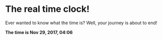 # The real time clock!

Ever wanted to know what the time is? Well, your journey is about to end!

**The time is Nov 29, 2017, 04:06**